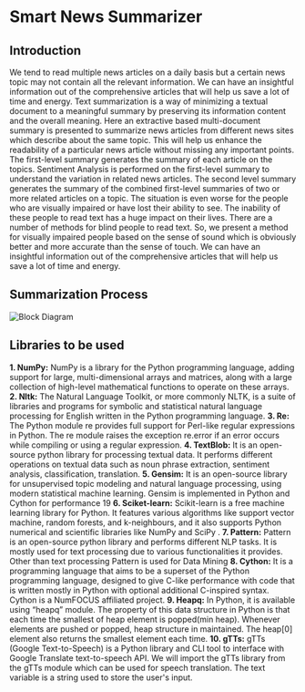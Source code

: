 # Smart News Summarizer

## Introduction
We tend to read multiple news articles on a daily basis but a certain news topic may not contain 
all the relevant information. We can have an insightful information out of the comprehensive 
articles that will help us save a lot of time and energy. Text summarization is a way of minimizing 
a textual document to a meaningful summary by preserving its information content and the overall 
meaning. Here an extractive based multi-document summary is presented to summarize news 
articles from different news sites which describe about the same topic. This will help us enhance 
the readability of a particular news article without missing any important points. The first-level 
summary generates the summary of each article on the topics. Sentiment Analysis is performed on 
the first-level summary to understand the variation in related news articles. The second level 
summary generates the summary of the combined first-level summaries of two or more related 
articles on a topic. The situation is even worse for the people who are visually impaired or have 
lost their ability to see. The inability of these people to read text has a huge impact on their lives. 
There are a number of methods for blind people to read text. So, we present a method for visually 
impaired people based on the sense of sound which is obviously better and more accurate than the 
sense of touch. We can have an insightful information out of the comprehensive articles that will 
help us save a lot of time and energy. 

## Summarization Process
![Block Diagram](https://user-images.githubusercontent.com/58966938/142477207-a9d9a4ce-d351-474d-a34a-8b769013e97c.jpg)

## Libraries to be used
**1. NumPy:** NumPy is a library for the Python programming language, adding support for 
large, multi-dimensional arrays and matrices, along with a large collection of high-level 
mathematical functions to operate on these arrays.
**2. Nltk:** The Natural Language Toolkit, or more commonly NLTK, is a suite of libraries and 
programs for symbolic and statistical natural language processing for English written in 
the Python programming language.
**3. Re:** The Python module re provides full support for Perl-like regular expressions in Python.
The re module raises the exception re.error if an error occurs while compiling or using a 
regular expression.
**4. TextBlob:** It is an open-source python library for processing textual data. It performs 
different operations on textual data such as noun phrase extraction, sentiment analysis, 
classification, translation.
**5. Gensim:** It is an open-source library for unsupervised topic modeling and natural language 
processing, using modern statistical machine learning. Gensim is implemented in Python 
and Cython for performance 
19
**6. Sciket-learn:** Scikit-learn is a free machine learning library for Python. It features various 
algorithms like support vector machine, random forests, and k-neighbours, and it also 
supports Python numerical and scientific libraries like NumPy and SciPy .
**7. Pattern:** Pattern is an open-source python library and performs different NLP tasks. It is 
mostly used for text processing due to various functionalities it provides. Other than text 
processing Pattern is used for Data Mining
**8. Cython:** It is a programming language that aims to be a superset of the Python 
programming language, designed to give C-like performance with code that is written 
mostly in Python with optional additional C-inspired syntax. Cython is a NumFOCUS 
affiliated project.
**9. Heapq:** In Python, it is available using “heapq” module. The property of this data structure 
in Python is that each time the smallest of heap element is popped(min heap). Whenever 
elements are pushed or popped, heap structure in maintained. The heap[0] element also 
returns the smallest element each time.
**10. gTTs:** gTTs (Google Text-to-Speech) is a Python library and CLI tool to interface with 
Google Translate text-to-speech API. We will import the gTTs library from the gTTs
module which can be used for speech translation. The text variable is a string used to store 
the user's input.

